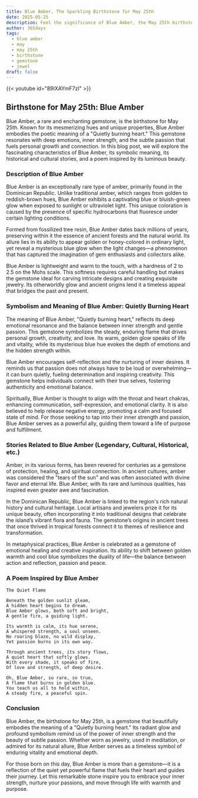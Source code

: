 ```yaml
---
title: Blue Amber, The Sparkling Birthstone for May 25th
date: 2025-05-25
description: Feel the significance of Blue Amber, the May 25th birthstone symbolizing Quietly burning heart. Let its beauty and meaning brighten your day.
author: 365days
tags:
  - blue amber
  - may
  - may 25th
  - birthstone
  - gemstone
  - jewel
draft: false
---
```


{{< youtube id="89lXAYmF7zI" >}}

## Birthstone for May 25th: Blue Amber

Blue Amber, a rare and enchanting gemstone, is the birthstone for May 25th. Known for its mesmerizing hues and unique properties, Blue Amber embodies the poetic meaning of a "Quietly burning heart." This gemstone resonates with deep emotions, inner strength, and the subtle passion that fuels personal growth and connection. In this blog post, we will explore the fascinating characteristics of Blue Amber, its symbolic meaning, its historical and cultural stories, and a poem inspired by its luminous beauty.

### Description of Blue Amber

Blue Amber is an exceptionally rare type of amber, primarily found in the Dominican Republic. Unlike traditional amber, which ranges from golden to reddish-brown hues, Blue Amber exhibits a captivating blue or bluish-green glow when exposed to sunlight or ultraviolet light. This unique coloration is caused by the presence of specific hydrocarbons that fluoresce under certain lighting conditions.

Formed from fossilized tree resin, Blue Amber dates back millions of years, preserving within it the essence of ancient forests and the natural world. Its allure lies in its ability to appear golden or honey-colored in ordinary light, yet reveal a mysterious blue glow when the light changes—a phenomenon that has captured the imagination of gem enthusiasts and collectors alike.

Blue Amber is lightweight and warm to the touch, with a hardness of 2 to 2.5 on the Mohs scale. This softness requires careful handling but makes the gemstone ideal for carving intricate designs and creating exquisite jewelry. Its otherworldly glow and ancient origins lend it a timeless appeal that bridges the past and present.

### Symbolism and Meaning of Blue Amber: Quietly Burning Heart

The meaning of Blue Amber, "Quietly burning heart," reflects its deep emotional resonance and the balance between inner strength and gentle passion. This gemstone symbolizes the steady, enduring flame that drives personal growth, creativity, and love. Its warm, golden glow speaks of life and vitality, while its mysterious blue hue evokes the depth of emotions and the hidden strength within.

Blue Amber encourages self-reflection and the nurturing of inner desires. It reminds us that passion does not always have to be loud or overwhelming—it can burn quietly, fueling determination and inspiring creativity. This gemstone helps individuals connect with their true selves, fostering authenticity and emotional balance.

Spiritually, Blue Amber is thought to align with the throat and heart chakras, enhancing communication, self-expression, and emotional clarity. It is also believed to help release negative energy, promoting a calm and focused state of mind. For those seeking to tap into their inner strength and passion, Blue Amber serves as a powerful ally, guiding them toward a life of purpose and fulfillment.

### Stories Related to Blue Amber (Legendary, Cultural, Historical, etc.)

Amber, in its various forms, has been revered for centuries as a gemstone of protection, healing, and spiritual connection. In ancient cultures, amber was considered the "tears of the sun" and was often associated with divine favor and eternal life. Blue Amber, with its rare and luminous qualities, has inspired even greater awe and fascination.

In the Dominican Republic, Blue Amber is linked to the region's rich natural history and cultural heritage. Local artisans and jewelers prize it for its unique beauty, often incorporating it into traditional designs that celebrate the island’s vibrant flora and fauna. The gemstone’s origins in ancient trees that once thrived in tropical forests connect it to themes of resilience and transformation.

In metaphysical practices, Blue Amber is celebrated as a gemstone of emotional healing and creative inspiration. Its ability to shift between golden warmth and cool blue symbolizes the duality of life—the balance between action and reflection, passion and peace.

### A Poem Inspired by Blue Amber

```
The Quiet Flame

Beneath the golden sunlit gleam,  
A hidden heart begins to dream.  
Blue Amber glows, both soft and bright,  
A gentle fire, a guiding light.  

Its warmth is calm, its hue serene,  
A whispered strength, a soul unseen.  
No roaring blaze, no wild display,  
Yet passion burns in its own way.  

Through ancient trees, its story flows,  
A quiet heart that softly glows.  
With every shade, it speaks of fire,  
Of love and strength, of deep desire.  

Oh, Blue Amber, so rare, so true,  
A flame that burns in golden blue.  
You teach us all to hold within,  
A steady fire, a peaceful spin.
```

### Conclusion

Blue Amber, the birthstone for May 25th, is a gemstone that beautifully embodies the meaning of a "Quietly burning heart." Its radiant glow and profound symbolism remind us of the power of inner strength and the beauty of subtle passion. Whether worn as jewelry, used in meditation, or admired for its natural allure, Blue Amber serves as a timeless symbol of enduring vitality and emotional depth.

For those born on this day, Blue Amber is more than a gemstone—it is a reflection of the quiet yet powerful flame that fuels their heart and guides their journey. Let this remarkable stone inspire you to embrace your inner strength, nurture your passions, and move through life with warmth and purpose.